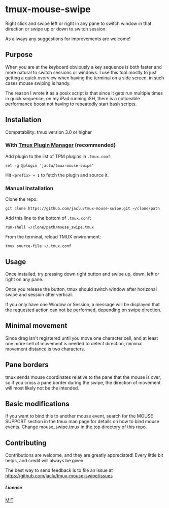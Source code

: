 # tmux-mouse-swipe

Right click and swipe left or right in any pane to switch window in that direction or swipe up or down to switch session.

As allways any suggestions for improvements are welcome!


## Purpose

When you are at the keyboard obviously a key sequence is both faster and more natural to switch sessions or windows. 
I use this tool mostly to just getting a quick overview when having the terminal on a side screen, in such cases mouse swiping is handy.

The reason I wrote it as a posix script is that since it gets run multiple times in quick sequence,  on my iPad running iSH, there is a noticeable performance boost not having to repeatedly start bash scripts.


## Installation

Compatability: tmux version 3.0 or higher


### With [Tmux Plugin Manager](https://github.com/tmux-plugins/tpm) (recommended)

Add plugin to the list of TPM plugins in `.tmux.conf`:

```tmux
set -g @plugin 'jaclu/tmux-mouse-swipe'
```

Hit `<prefix> + I` to fetch the plugin and source it.


### Manual Installation

Clone the repo:

```shell
git clone https://github.com/jaclu/tmux-mouse-swipe.git ~/clone/path
```

Add this line to the bottom of `.tmux.conf`:

```tmux
run-shell ~/clone/path/mouse_swipe.tmux
```

From the terminal, reload TMUX environment:

```shell
tmux source-file ~/.tmux.conf
```


## Usage

Once installed, try pressing down right button and swipe up, down, left or right on any pane.

Once you release the button, tmux should switch window after horizonal swipe and session after vertical.

If you only have one Window or Session, a message will be displayed that the requested action can not be performed, depending on swipe direction.


## Minimal movement

Since drag isn't registered until you move one character cell, and at least one more cell of movement is needed to detect direction, minimal movement distance is two characters.


## Pane borders

tmux sends mouse coordinates relative to the pane that the mouse is over, so if you cross a pane border during the swipe, 
the direction of movement will most likely not be the intended.


## Basic modifications

If you want to bind this to another mouse event, search for the MOUSE SUPPORT section in the tmux man page for details on how to bind mouse events. Change mouse_swipe.tmux in the top directory of this repo.


## Contributing

Contributions are welcome, and they are greatly appreciated! Every little bit helps, and credit will always be given.

The best way to send feedback is to file an issue at https://github.com/jaclu/tmux-mouse-swipe/issues


##### License

[MIT](LICENSE.md)
